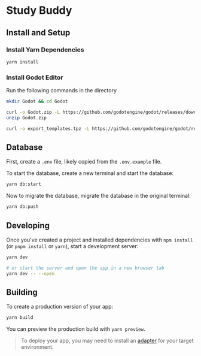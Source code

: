 # Study Buddy

## Install and Setup

### Install Yarn Dependencies

```bash
yarn install
```

### Install Godot Editor

Run the following commands in the directory

```bash
mkdir Godot && cd Godot

curl -o Godot.zip -L https://github.com/godotengine/godot/releases/download/4.4-stable/Godot_v4.4-stable_linux.x86_64.zip
unzip Godot.zip

curl -o export_templates.tpz -L https://github.com/godotengine/godot/releases/download/4.4-stable/Godot_v4.4-stable_export_templates.tpz
```

## Database

First, create a `.env` file, likely copied from the `.env.example` file.

To start the database, create a new terminal and start the database:

```bash
yarn db:start
```

Now to migrate the database, migrate the database in the original terminal:

```bash
yarn db:push
```

## Developing

Once you've created a project and installed dependencies with `npm install` (or `pnpm install` or `yarn`), start a development server:

```bash
yarn dev

# or start the server and open the app in a new browser tab
yarn dev -- --open
```

## Building

To create a production version of your app:

```bash
yarn build
```

You can preview the production build with `yarn preview`.

> To deploy your app, you may need to install an [adapter](https://svelte.dev/docs/kit/adapters) for your target environment.
